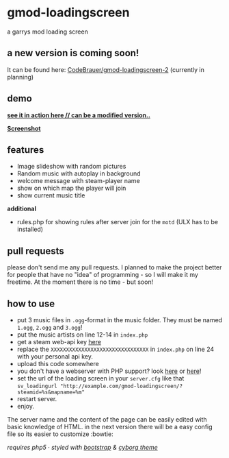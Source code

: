 gmod-loadingscreen
==================

a garrys mod loading screen

## a new version is coming soon!
It can be found here: [CodeBrauer/gmod-loadingscreen-2](https://github.com/CodeBrauer/gmod-loadingscreen-2) 
(currently in planning)


## demo

**[see it in action here // can be a modified version..](http://gabrielw.de/gmod/?steamid=DoctorZambie&mapname=test)**

**[Screenshot](http://i.imgur.com/kdmSZ18.png)**

## features

- Image slideshow with random pictures
- Random music with autoplay in background
- welcome message with steam-player name
- show on which map the player will join
- show current music title

**additional**
- rules.php for showing rules after server join for the `motd` (ULX has to be installed)


## pull requests

please don't send me any pull requests. I planned to make the project better for people that have no "idea" of programming - so I will make it my freetime. At the moment there is no time - but soon!

## how to use

* put 3 music files in `.ogg`-format in the music folder. They must be named `1.ogg`, `2.ogg` and `3.ogg`!
* put the music artists on line 12-14 in `index.php`
* get a steam web-api key [here](http://steamcommunity.com/dev/apikey)
* replace the `XXXXXXXXXXXXXXXXXXXXXXXXXXXXXXXX` in `index.php` on line 24 with your personal api key.
* upload this code somewhere
 * you don't have a webserver with PHP support? look [here](http://www.000webhost.com/) or [here](http://www.square7.ch/)!
* set the url of the loading screen in your `server.cfg` like that `sv_loadingurl "http://example.com/gmod-loadingscreen/?steamid=%s&mapname=%m"`
* restart server.
* enjoy.

The server name and the content of the page can be easily edited with basic knowledge of HTML. in the next version there will be a easy config file so its easier to customize :bowtie:

_requires php5_ &middot; _styled with [bootstrap](http://getbootstrap.com/) & [cyborg theme](http://bootswatch.com/cyborg/)_






